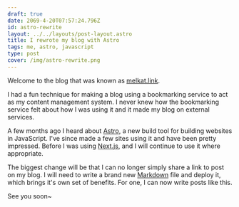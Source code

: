 ```yaml
---
draft: true
date: 2069-4-20T07:57:24.796Z
id: astro-rewrite
layout: ../../layouts/post-layout.astro
title: I rewrote my blog with Astro
tags: me, astro, javascript
type: post
cover: /img/astro-rewrite.png
---
```

Welcome to the blog that was known as [melkat.link](https://melkat.link).

I had a fun technique for making a blog using a bookmarking service to act as my content management system. I never knew how the bookmarking service felt about how I was using it and it made my blog on external services.

A few months ago I heard about [Astro](https://astro.build), a new build tool for building websites in JavaScript. I've since made a few sites using it and have been pretty impressed. Before I was using [Next.js](https://nextjs.org), and I will continue to use it where appropriate.

The biggest change will be that I can no longer simply share a link to post on my blog. I will need to write a brand new [Markdown](https://en.wikipedia.org/wiki/Markdown) file and deploy it, which brings it's own set of benefits. For one, I can now write posts like this.

See you soon~

